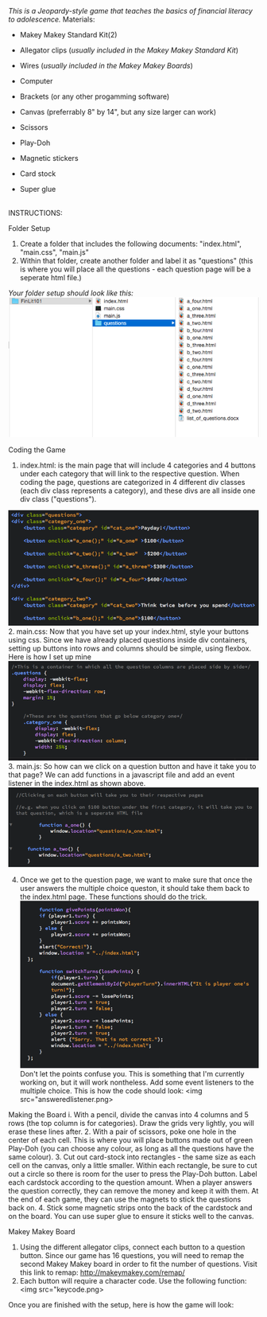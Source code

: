 <html>
<head>
<i>This is a Jeopardy-style game that teaches the basics of financial literacy to adolescence.</i>
</head>
<body>
Materials: 

- Makey Makey Standard Kit(2)
- Allegator clips (<i>usually included in the Makey Makey Standard Kit</i>)
- Wires (<i>usually included in the Makey Makey Boards</i>) 
- Computer 
- Brackets (or any other progamming software)

- Canvas (preferrably 8" by 14", but any size larger can work)
- Scissors
- Play-Doh
- Magnetic stickers 
- Card stock 
- Super glue
<br>
INSTRUCTIONS: 

Folder Setup
1. Create a folder that includes the following documents: "index.html", "main.css", "main.js" 
2. Within that folder, create another folder and label it as "questions" (this is where you will place all the questions - each question page will be a seperate html file.) 

<i>Your folder setup should look like this:</i> <img src="folder_setup.png">

Coding the Game
1. index.html: is the main page that will include 4 categories and 4 buttons under each category that will link to the respective question. When coding the page, questions are categorized in 4 different div classes (each div class represents a category), and these divs are all inside one div class ("questions"). 
<img src="indexhtml.png">
2. main.css: Now that you have set up your index.html, style your buttons using css. Since we have already placed questions inside div containers, setting up buttons into rows and columns should be simple, using flexbox. Here is how I set up mine <img src="maincss.png">
3. main.js: So how can we click on a question button and have it take you to that page? We can add functions in a javascript file and add an event listener in the index.html as shown above. 
<img src="questionfunction.png">

4. Once we get to the question page, we want to make sure that once the user answers the multiple choice queston, it should take them back to the index.html page. These functions should do the trick. <img src="answered.png"> Don't let the points confuse you. This is something that I'm currently working on, but it will work nontheless. Add some event listeners to the multiple choice. This is how the code should look: <img src="answeredlistener.png>

Making the Board
i. With a pencil, divide the canvas into 4 columns and 5 rows (the top column is for categories). Draw the grids very lightly, you will erase these lines after.
2. With a pair of scissors, poke one hole in the center of each cell. This is where you will place buttons made out of green Play-Doh (you can choose any colour, as long as all the questions have the same colour). 
3. Cut out card-stock into rectangles - the same size as each cell on the canvas, only a little smaller. Within each rectangle, be sure to cut out a circle so there is room for the user to press the Play-Doh button. Label each cardstock according to the question amount. When a player answers the question correctly, they can remove the money and keep it with them. At the end of each game, they can use the magnets to stick the questions back on. 
4. Stick some magnetic strips onto the back of the cardstock and on the board. You can use super glue to ensure it sticks well to the canvas. 

Makey Makey Board
1. Using the different allegator clips, connect each button to a question button. Since our game has 16 questions, you will need to remap the second Makey Makey board in order to fit the number of questions. Visit this link to remap: http://makeymakey.com/remap/ 
2. Each button will require a character code. Use the following function: 
<img src="keycode.png>

Once you are finished with the setup, here is how the game will look: 



</body>
</html>

